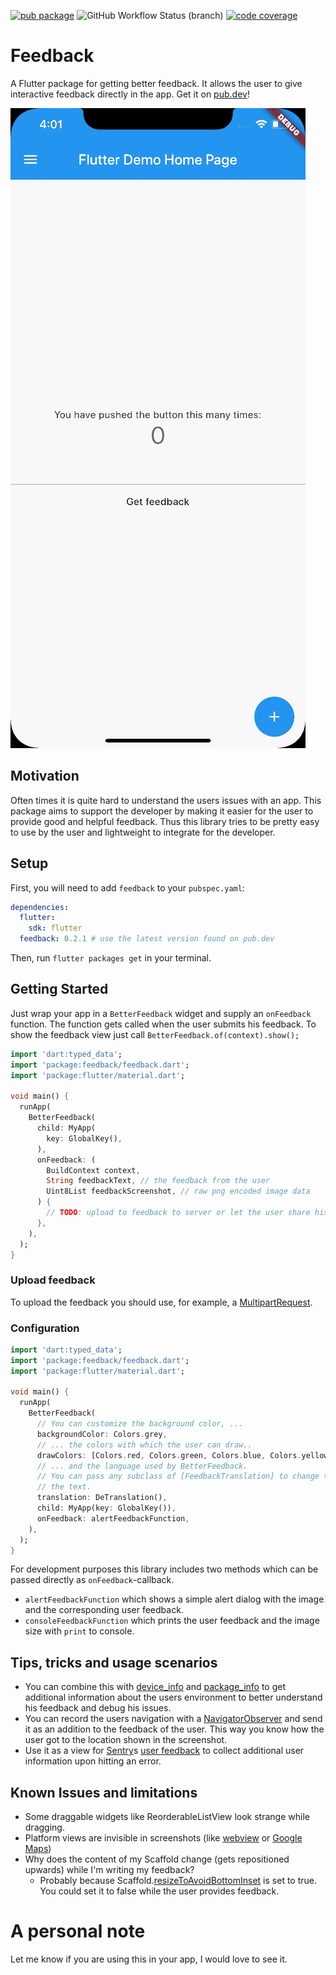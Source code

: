 [![pub package](https://img.shields.io/pub/v/feedback.svg)](https://pub.dev/packages/feedback)
![GitHub Workflow Status (branch)](https://img.shields.io/github/workflow/status/ueman/feedback/flutter/master)
[![code coverage](https://codecov.io/gh/ueman/feedback/branch/master/graph/badge.svg)](https://codecov.io/gh/ueman/feedback)

# Feedback

A Flutter package for getting better feedback. It allows the user to give interactive feedback directly in the app.
Get it on [pub.dev](https://pub.dev/packages/feedback)!

![Example](img/example_0.1.0-beta.gif "Example")

## Motivation

Often times it is quite hard to understand the users issues with an app.
This package aims to support the developer by making it easier for the user 
to provide good and helpful feedback. 
Thus this library tries to be pretty easy to use by the user and 
lightweight to integrate for the developer.

## Setup

First, you will need to add `feedback` to your `pubspec.yaml`:

```yaml
dependencies:
  flutter:
    sdk: flutter
  feedback: 0.2.1 # use the latest version found on pub.dev
```

Then, run `flutter packages get` in your terminal.

## Getting Started

Just wrap your app in a `BetterFeedback` widget and supply
an `onFeedback` function. The function gets called when 
the user submits his feedback. To show the feedback view just
call `BetterFeedback.of(context).show();`

```dart
import 'dart:typed_data';
import 'package:feedback/feedback.dart';
import 'package:flutter/material.dart';

void main() {
  runApp(
    BetterFeedback(
      child: MyApp(
        key: GlobalKey(),
      ),
      onFeedback: (
        BuildContext context,
        String feedbackText, // the feedback from the user
        Uint8List feedbackScreenshot, // raw png encoded image data
      ) {
        // TODO: upload to feedback to server or let the user share his feedback 
      },
    ),
  );
}
```

### Upload feedback

To upload the feedback you should use, for example, a [MultipartRequest](https://pub.dev/documentation/http/latest/http/MultipartRequest-class.html).

### Configuration

```dart
import 'dart:typed_data';
import 'package:feedback/feedback.dart';
import 'package:flutter/material.dart';

void main() {
  runApp(
    BetterFeedback(
      // You can customize the background color, ...
      backgroundColor: Colors.grey,
      // ... the colors with which the user can draw..
      drawColors: [Colors.red, Colors.green, Colors.blue, Colors.yellow],
      // ... and the language used by BetterFeedback.
      // You can pass any subclass of [FeedbackTranslation] to change the 
      // the text.
      translation: DeTranslation(),
      child: MyApp(key: GlobalKey()),
      onFeedback: alertFeedbackFunction,
    ),
  );
}
```

For development purposes this library includes two methods which can be passed 
directly as `onFeedback`-callback. 
- `alertFeedbackFunction` which shows a simple alert dialog with the image and the corresponding user feedback.
- `consoleFeedbackFunction` which prints the user feedback and the image size with `print` to console.

## Tips, tricks and usage scenarios

- You can combine this with [device_info](https://pub.dev/packages/device_info)
and [package_info](https://pub.dev/packages/package_info) to 
get additional information about the users environment to better understand
his feedback and debug his issues. 
- You can record the users navigation with a [NavigatorObserver](https://api.flutter.dev/flutter/widgets/NavigatorObserver-class.html) and send it as an addition to the 
feedback of the user. This way you know how the user got to the location shown
in the screenshot.
- Use it as a view for [Sentry](https://sentry.io/)s [user feedback](https://docs.sentry.io/enriching-error-data/user-feedback/?platform=browser) to collect additional user 
information upon hitting an error.

## Known Issues and limitations

- Some draggable widgets like ReorderableListView look strange while dragging.
- Platform views are invisible in screenshots (like [webview](https://pub.dev/packages/webview_flutter) or [Google Maps](https://pub.dev/packages/google_maps_flutter))
- Why does the content of my Scaffold change (gets repositioned upwards) while I'm
    writing my feedback?
    - Probably because Scaffold.[resizeToAvoidBottomInset](https://api.flutter.dev/flutter/material/Scaffold/resizeToAvoidBottomInset.html) 
      is set to true. You could set it to false while the user provides feedback.

# A personal note

Let me know if you are using this in your app, I would love to see it.
